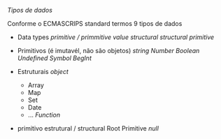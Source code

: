 *Tipos de dados*

Conforme o ECMASCRIPS standard termos 9 tipos de dados

* Data types
*primitive / primmitive value*
*structural*
*structural primitive*

* Primitivos (é imutavél, não são objetos)
*string*
*Number*
*Boolean*
*Undefined*
*Symbol*
*BegInt*

* Estruturais
*object*
    - Array
    - Map
    - Set
    - Date
    - ...
*Function*

* primitivo estrutural / structural Root Primitive
    *null*